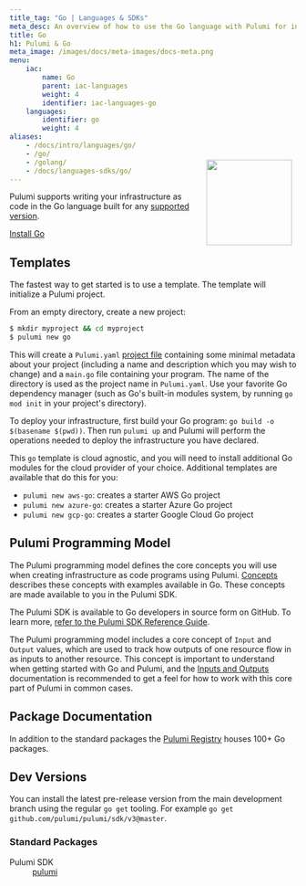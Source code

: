 ```yaml
---
title_tag: "Go | Languages & SDKs"
meta_desc: An overview of how to use the Go language with Pulumi for infrastructure as code on any cloud (AWS, Azure, Google Cloud, Kubernetes, etc.).
title: Go
h1: Pulumi & Go
meta_image: /images/docs/meta-images/docs-meta.png
menu:
    iac:
        name: Go
        parent: iac-languages
        weight: 4
        identifier: iac-languages-go
    languages:
        identifier: go
        weight: 4
aliases:
    - /docs/intro/languages/go/
    - /go/
    - /golang/
    - /docs/languages-sdks/go/
---
```


<img src="/logos/tech/logo-golang.png" align="right" width="150" style="padding:8px; margin-top: -64px">

Pulumi supports writing your infrastructure as code in the Go language built for any [supported version](https://go.dev/doc/devel/release#policy).

<a class="btn btn-secondary" href="https://golang.org/doc/install" target="_blank" title="Install Go">Install Go</a>

## Templates

The fastest way to get started is to use a template. The template will initialize a Pulumi project.

From an empty directory, create a new project:

```bash
$ mkdir myproject && cd myproject
$ pulumi new go
```

This will create a `Pulumi.yaml` [project file](/docs/concepts/projects/) containing some minimal metadata about your project (including a name and description which you may wish to change) and a `main.go` file containing your program. The name of the directory is used as the project name in `Pulumi.yaml`. Use your favorite Go dependency manager (such as Go's built-in modules system, by running `go mod init` in your project's directory).

To deploy your infrastructure, first build your Go program: `go build -o $(basename $(pwd))`. Then run `pulumi up` and Pulumi will perform the operations needed to deploy the infrastructure you have declared.

This `go` template is cloud agnostic, and you will need to install additional Go modules for the cloud provider of your choice. Additional templates are available that do this for you:

* `pulumi new aws-go`: creates a starter AWS Go project
* `pulumi new azure-go`: creates a starter Azure Go project
* `pulumi new gcp-go`: creates a starter Google Cloud Go project

## Pulumi Programming Model

The Pulumi programming model defines the core concepts you will use when creating infrastructure as code programs using
Pulumi. [Concepts](/docs/intro/concepts) describes these concepts
with examples available in Go. These concepts are made available to you in the Pulumi SDK.

The Pulumi SDK is available to Go developers in source form on GitHub. To learn more,
[refer to the Pulumi SDK Reference Guide](https://pkg.go.dev/github.com/pulumi/pulumi/sdk/v3/go/pulumi).

The Pulumi programming model includes a core concept of `Input` and `Output` values, which are used to track how outputs of one resource flow in as inputs to another resource.  This concept is important to understand when getting started with Go and Pulumi, and the [Inputs and Outputs](/docs/concepts/inputs-outputs/) documentation is recommended to get a feel for how to work with this core part of Pulumi in common cases.

## Package Documentation

In addition to the standard packages the [Pulumi Registry](/registry/) houses 100+ Go packages.

## Dev Versions

You can install the latest pre-release version from the main development branch using the regular `go get` tooling.  For example `go get github.com/pulumi/pulumi/sdk/v3@master`.

### Standard Packages

<dl class="tabular">
    <dt>Pulumi SDK</dt>
    <dd><a href="https://pkg.go.dev/github.com/pulumi/pulumi/sdk/v3/go/pulumi">pulumi</a></dd>
</dl>
